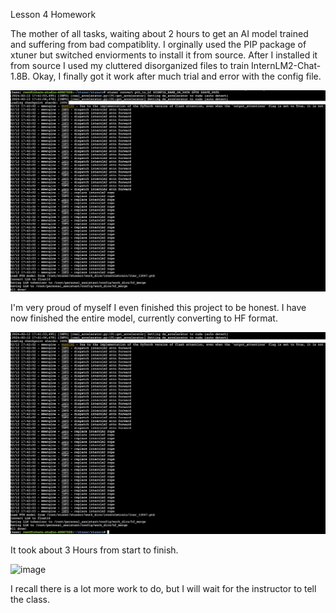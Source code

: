 Lesson 4 Homework

The mother of all tasks, waiting about 2 hours to get an AI model trained and suffering from bad compatiblity.
I orginally used the PIP package of xtuner but switched enviorments to install it from source.
After I installed it from source I used my cluttered disorganized files to train InternLM2-Chat-1.8B.
Okay, I finally got it work after much trial and error with the config file.

![image](Assets/screeenshot10.png)

I'm very proud of myself I even finished this project to be honest.
I have now finished the entire model, currently converting to HF format.

![image](Assets/screenshot11.png)

It took about 3 Hours from start to finish.

![image](Assets/screenshot12.png)

I recall there is a lot more work to do, but I will wait for the instructor to tell the class.
